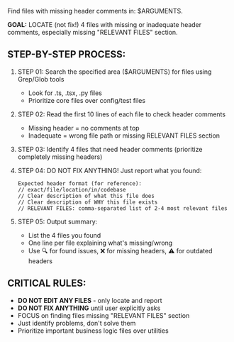 Find files with missing header comments in: $ARGUMENTS.

**GOAL:** LOCATE (not fix!) 4 files with missing or inadequate header comments, especially missing "RELEVANT FILES" section.

## STEP-BY-STEP PROCESS:

1. STEP 01: Search the specified area ($ARGUMENTS) for files using Grep/Glob tools
   - Look for .ts, .tsx, .py files
   - Prioritize core files over config/test files

2. STEP 02: Read the first 10 lines of each file to check header comments
   - Missing header = no comments at top
   - Inadequate = wrong file path or missing RELEVANT FILES section

3. STEP 03: Identify 4 files that need header comments (prioritize completely missing headers)

4. STEP 04: DO NOT FIX ANYTHING! Just report what you found:
   ```
   Expected header format (for reference):
   // exact/file/location/in/codebase
   // Clear description of what this file does
   // Clear description of WHY this file exists  
   // RELEVANT FILES: comma-separated list of 2-4 most relevant files
   ```

5. STEP 05: Output summary:
   - List the 4 files you found
   - One line per file explaining what's missing/wrong
   - Use 🔍 for found issues, ❌ for missing headers, ⚠️ for outdated headers

## CRITICAL RULES:
- **DO NOT EDIT ANY FILES** - only locate and report
- **DO NOT FIX ANYTHING** until user explicitly asks
- FOCUS on finding files missing "RELEVANT FILES" section
- Just identify problems, don't solve them
- Prioritize important business logic files over utilities